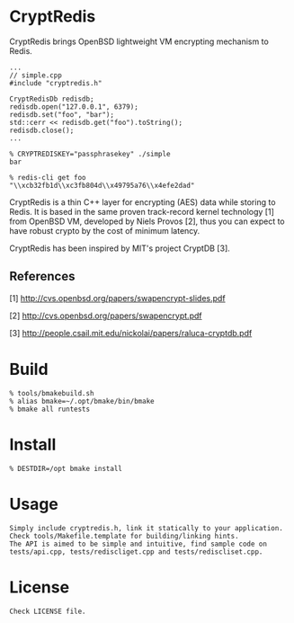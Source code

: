 CryptRedis
==========

CryptRedis brings OpenBSD lightweight VM encrypting mechanism to Redis.

    ...
    // simple.cpp
    #include "cryptredis.h"

    CryptRedisDb redisdb;
    redisdb.open("127.0.0.1", 6379);
    redisdb.set("foo", "bar");
    std::cerr << redisdb.get("foo").toString();
    redisdb.close();
    ...

    % CRYPTREDISKEY="passphrasekey" ./simple
    bar

    % redis-cli get foo
    "\\xcb32fb1d\\xc3fb804d\\x49795a76\\x4efe2dad"

CryptRedis is a thin C++ layer for encrypting (AES) data while storing to
Redis.  It is based in the same proven track-record kernel technology [1] from
OpenBSD VM, developed by Niels Provos [2], thus you can expect to have robust
crypto by the cost of minimum latency.

CryptRedis has been inspired by MIT's project CryptDB [3].

References
----------
[1] http://cvs.openbsd.org/papers/swapencrypt-slides.pdf

[2] http://cvs.openbsd.org/papers/swapencrypt.pdf

[3] http://people.csail.mit.edu/nickolai/papers/raluca-cryptdb.pdf


Build
=====
    % tools/bmakebuild.sh
    % alias bmake=~/.opt/bmake/bin/bmake
    % bmake all runtests

Install
=======
    % DESTDIR=/opt bmake install

Usage
=====
    Simply include cryptredis.h, link it statically to your application.
    Check tools/Makefile.template for building/linking hints.
    The API is aimed to be simple and intuitive, find sample code on
    tests/api.cpp, tests/rediscliget.cpp and tests/rediscliset.cpp.

License
======
    Check LICENSE file.
